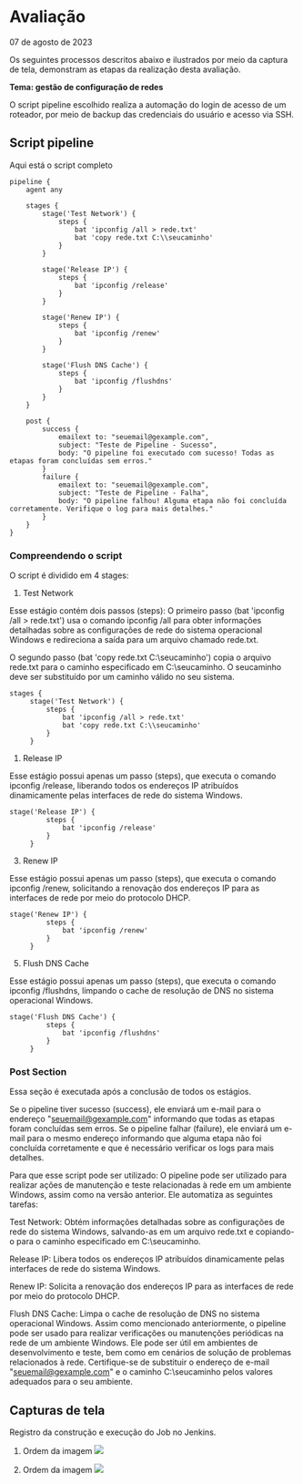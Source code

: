 # Avaliação
07 de agosto de 2023

Os seguintes processos descritos abaixo e ilustrados por meio da captura de tela, demonstram as etapas da realização desta avaliação.

**Tema: gestão de configuração de redes**

O script pipeline escolhido realiza a automação do login de acesso de um roteador, por meio de backup das credenciais do usuário e acesso via SSH.

## Script pipeline

Aqui está o script completo

```
pipeline {
    agent any
    
    stages {
        stage('Test Network') {
            steps {
                bat 'ipconfig /all > rede.txt'
                bat 'copy rede.txt C:\\seucaminho'
            }
        }
        
        stage('Release IP') {
            steps {
                bat 'ipconfig /release'
            }
        }
        
        stage('Renew IP') {
            steps {
                bat 'ipconfig /renew'
            }
        }
        
        stage('Flush DNS Cache') {
            steps {
                bat 'ipconfig /flushdns'
            }
        }
    }
    
    post {
        success {
            emailext to: "seuemail@gexample.com",
            subject: "Teste de Pipeline - Sucesso",
            body: "O pipeline foi executado com sucesso! Todas as etapas foram concluídas sem erros."
        }
        failure {
            emailext to: "seuemail@gexample.com",
            subject: "Teste de Pipeline - Falha",
            body: "O pipeline falhou! Alguma etapa não foi concluída corretamente. Verifique o log para mais detalhes."
        }
    }
}
```

### Compreendendo o script

O script é dividido em 4 stages:

1. Test Network

Esse estágio contém dois passos (steps):
O primeiro passo (bat 'ipconfig /all > rede.txt') usa o comando ipconfig /all para obter informações detalhadas sobre as configurações de rede do sistema operacional Windows e redireciona a saída para um arquivo chamado rede.txt.

O segundo passo (bat 'copy rede.txt C:\\seucaminho') copia o arquivo rede.txt para o caminho especificado em C:\\seucaminho. O seucaminho deve ser substituído por um caminho válido no seu sistema.
   ```
   stages {
        stage('Test Network') {
            steps {
                bat 'ipconfig /all > rede.txt'
                bat 'copy rede.txt C:\\seucaminho'
            }
        }
   ```
1. Release IP

Esse estágio possui apenas um passo (steps), que executa o comando ipconfig /release, liberando todos os endereços IP atribuídos dinamicamente pelas interfaces de rede do sistema Windows.
   
   ```
   stage('Release IP') {
            steps {
                bat 'ipconfig /release'
            }
        }
   ```
3. Renew IP

Esse estágio possui apenas um passo (steps), que executa o comando ipconfig /renew, solicitando a renovação dos endereços IP para as interfaces de rede por meio do protocolo DHCP.
   
   ```
   stage('Renew IP') {
            steps {
                bat 'ipconfig /renew'
            }
        }
   ```
5. Flush DNS Cache

Esse estágio possui apenas um passo (steps), que executa o comando ipconfig /flushdns, limpando o cache de resolução de DNS no sistema operacional Windows.
   
   ```
   stage('Flush DNS Cache') {
            steps {
                bat 'ipconfig /flushdns'
            }
        }
   ```
### Post Section

Essa seção é executada após a conclusão de todos os estágios.

Se o pipeline tiver sucesso (success), ele enviará um e-mail para o endereço "seuemail@gexample.com" informando que todas as etapas foram concluídas sem erros.
Se o pipeline falhar (failure), ele enviará um e-mail para o mesmo endereço informando que alguma etapa não foi concluída corretamente e que é necessário verificar os logs para mais detalhes.

Para que esse script pode ser utilizado:
O pipeline pode ser utilizado para realizar ações de manutenção e teste relacionadas à rede em um ambiente Windows, assim como na versão anterior. Ele automatiza as seguintes tarefas:

Test Network:
Obtém informações detalhadas sobre as configurações de rede do sistema Windows, salvando-as em um arquivo rede.txt e copiando-o para o caminho especificado em C:\\seucaminho.

Release IP:
Libera todos os endereços IP atribuídos dinamicamente pelas interfaces de rede do sistema Windows.

Renew IP:
Solicita a renovação dos endereços IP para as interfaces de rede por meio do protocolo DHCP.

Flush DNS Cache:
Limpa o cache de resolução de DNS no sistema operacional Windows.
Assim como mencionado anteriormente, o pipeline pode ser usado para realizar verificações ou manutenções periódicas na rede de um ambiente Windows. Ele pode ser útil em ambientes de desenvolvimento e teste, bem como em cenários de solução de problemas relacionados à rede. Certifique-se de substituir o endereço de e-mail "seuemail@gexample.com" e o caminho C:\\seucaminho pelos valores adequados para o seu ambiente.

## Capturas de tela

Registro da construção e execução do Job no Jenkins.

1. Ordem da imagem
![](fakeimg.png)

2. Ordem da imagem
![](fakeimg.png)

